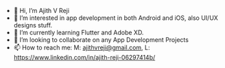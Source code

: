 - 👋 Hi, I’m Ajith V Reji
- 👀 I’m interested in app development in both Android and iOS, also UI/UX designs stuff.
- 🌱 I’m currently learning Flutter and Adobe XD.
- 💞️ I’m looking to collaborate on any App Development Projects
- 📫 How to reach me: M: ajithvreji@gmail.com, L: https://www.linkedin.com/in/ajith-reji-06297414b/

<!---
ajitrchv/ajitrchv is a ✨ special ✨ repository because its `README.md` (this file) appears on your GitHub profile.
You can click the Preview link to take a look at your changes.
--->
